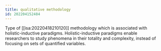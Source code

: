 ```yaml
---
title: qualitative methodology
id: 202204152484
---
```


Type of [[isa:20220418210120]] methodology which is associated with holistic-inductive paradigms. Holistic-inductive paradigms enable researchers to study phenomena in their totality and complexity, instead of focusing on sets of quantified variables.

